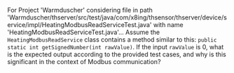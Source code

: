 For Project 'Warmduscher' considering file in path 'Warmduscher/thserver/src/test/java/com/x8ing/thsensor/thserver/device/service/impl/HeatingModbusReadServiceTest.java' with name 'HeatingModbusReadServiceTest.java'... 
Assume the `HeatingModbusReadService` class contains a method similar to this: `public static int getSignedNumber(int rawValue)`.  If the input `rawValue` is 0, what is the expected output according to the provided test cases, and why is this significant in the context of Modbus communication?